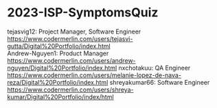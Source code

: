 # 2023-ISP-SymptomsQuiz

tejasvig12: Project Manager, Software Engineer
  https://www.codermerlin.com/users/tejasvi-gutta/Digital%20Portfolio/index.html  
Andrew-Nguyen1: Product Manager
  https://www.codermerlin.com/users/andrew-nguyen/Digital%20Portfolio/index.html
nxchotakuu: QA Engineer
  https://www.codermerlin.com/users/melanie-lopez-de-nava-reza/Digital%20Portfolio/index.html
shreyakumar66: Software Engineer
  https://www.codermerlin.com/users/shreya-kumar/Digital%20Portfolio/index/html
